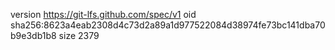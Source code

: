 version https://git-lfs.github.com/spec/v1
oid sha256:8623a4eab2308d4c73d2a89a1d977522084d38974fe73bc141dba70b9e3db1b8
size 2379
